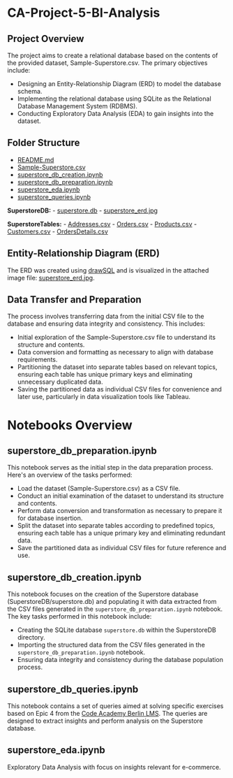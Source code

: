 # CA-Project-5-BI-Analysis

## Project Overview

The project aims to create a relational database based on the contents of the provided dataset, Sample-Superstore.csv. The primary objectives include:

- Designing an Entity-Relationship Diagram (ERD) to model the database schema.
- Implementing the relational database using SQLite as the Relational Database Management System (RDBMS).
- Conducting Exploratory Data Analysis (EDA) to gain insights into the dataset.


## Folder Structure

- [README.md](README.md)
- [Sample-Superstore.csv](Sample-Superstore.csv)
- [superstore_db_creation.ipynb](superstore_db_creation.ipynb)
- [superstore_db_preparation.ipynb](superstore_db_preparation.ipynb)
- [superstore_eda.ipynb](superstore_eda.ipynb)
- [superstore_queries.ipynb](superstore_queries.ipynb)

**SuperstoreDB:**
    - [superstore.db](SuperstoreDB/superstore.db)
    - [superstore_erd.jpg](SuperstoreDB/superstore_erd.jpg)

**SuperstoreTables:**
    - [Addresses.csv](SuperstoreTables/Addresses.csv)
    - [Orders.csv](SuperstoreTables/Orders.csv)
    - [Products.csv](SuperstoreTables/Products.csv)
    - [Customers.csv](SuperstoreTables/Customers.csv)
    - [OrdersDetails.csv](SuperstoreTables/OrdersDetails.csv)

## Entity-Relationship Diagram (ERD)

The ERD was created using [drawSQL](https://drawsql.app/) and is visualized in the attached image file: [superstore_erd.jpg](SuperstoreDB/superstore_erd.jpg).

## Data Transfer and Preparation

The process involves transferring data from the initial CSV file to the database and ensuring data integrity and consistency. This includes:

- Initial exploration of the Sample-Superstore.csv file to understand its structure and contents.
- Data conversion and formatting as necessary to align with database requirements.
- Partitioning the dataset into separate tables based on relevant topics, ensuring each table has unique primary keys and eliminating unnecessary duplicated data.
- Saving the partitioned data as individual CSV files for convenience and later use, particularly in data visualization tools like Tableau.

# Notebooks Overview

## superstore_db_preparation.ipynb

This notebook serves as the initial step in the data preparation process. Here's an overview of the tasks performed:

- Load the dataset (Sample-Superstore.csv) as a CSV file.
- Conduct an initial examination of the dataset to understand its structure and contents.
- Perform data conversion and transformation as necessary to prepare it for database insertion.
- Split the dataset into separate tables according to predefined topics, ensuring each table has a unique primary key and eliminating redundant data.
- Save the partitioned data as individual CSV files for future reference and use.

## superstore_db_creation.ipynb

This notebook focuses on the creation of the Superstore database (SuperstoreDB/superstore.db) and populating it with data extracted from the CSV files generated in the `superstore_db_preparation.ipynb` notebook. The key tasks performed in this notebook include:

- Creating the SQLite database `superstore.db` within the SuperstoreDB directory.
- Importing the structured data from the CSV files generated in the `superstore_db_preparation.ipynb` notebook.
- Ensuring data integrity and consistency during the database population process.

## superstore_db_queries.ipynb

This notebook contains a set of queries aimed at solving specific exercises based on Epic 4 from the [Code Academy Berlin LMS](https://lms.codeacademyberlin.com/content/data/Module-2/Project-5/Sprint-1). The queries are designed to extract insights and perform analysis on the Superstore database.

## superstore_eda.ipynb

Exploratory Data Analysis with focus on insights relevant for e-commerce.